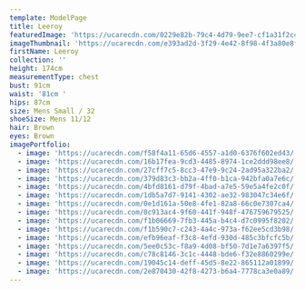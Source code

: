 ```yaml
---
template: ModelPage
title: Leeroy
featuredImage: 'https://ucarecdn.com/0229e82b-79c4-4d79-9ee7-cf1a31f2c415/'
imageThumbnail: 'https://ucarecdn.com/e393ad2d-3f29-4e42-8f98-4f3a80e8fbc9/'
firstName: Leeroy
collection: ''
height: 174cm
measurementType: chest
bust: 91cm
waist: '81cm '
hips: 87cm
size: Mens Small / 32
shoeSize: Mens 11/12
hair: Brown
eyes: Brown
imagePortfolio:
  - image: 'https://ucarecdn.com/f58f4a11-65d6-4557-a1d0-6376f602ed43/'
  - image: 'https://ucarecdn.com/16b17fea-9cd3-4485-8974-1ce2ddd98ee8/'
  - image: 'https://ucarecdn.com/27cff7c5-8cc3-47e9-9c24-2ad95a322ba2/'
  - image: 'https://ucarecdn.com/379d83c3-bb2a-4ff0-b1ca-942bfa0a7e6c/'
  - image: 'https://ucarecdn.com/4bfd8161-d79f-4bad-a7e5-59e5a4fe2c0f/'
  - image: 'https://ucarecdn.com/1db5a7d7-9141-4302-ae32-983047c34e6f/'
  - image: 'https://ucarecdn.com/0e1d161a-50e8-4fe1-82a8-66c0e7307ca4/'
  - image: 'https://ucarecdn.com/0c913ac4-9f60-441f-948f-476759679525/'
  - image: 'https://ucarecdn.com/f1b06669-7fb3-445a-b4c4-d7c0995f8202/'
  - image: 'https://ucarecdn.com/f1b590c7-c243-4a4c-973a-f62ee5cd3b98/'
  - image: 'https://ucarecdn.com/efb96eaf-f3c8-4efd-930d-485c3bfcfc5b/'
  - image: 'https://ucarecdn.com/5ee0c53c-f8a9-4d08-bf50-7d1e7a6397f5/'
  - image: 'https://ucarecdn.com/c78c8146-3c1c-4448-bde6-f32e8860299e/'
  - image: 'https://ucarecdn.com/19045c14-deff-45d5-8e22-865112a01899/'
  - image: 'https://ucarecdn.com/2e870430-42f8-4273-b6a4-7778ca3e0a89/'
---
```


